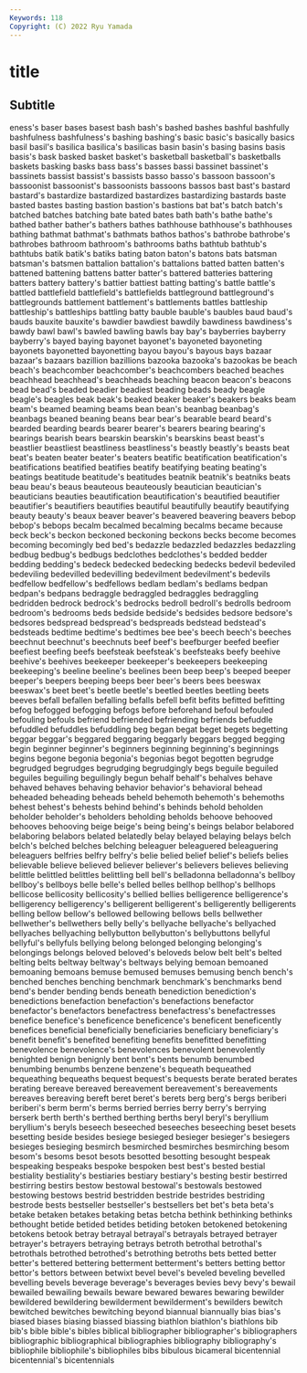 ```yaml
---
Keywords: 118
Copyright: (C) 2022 Ryu Yamada
---
```



# title

## Subtitle
eness's baser bases basest
bash bash's bashed bashes bashful bashfully bashfulness bashfulness's bashing bashing's
basic basic's basically basics basil basil's basilica basilica's basilicas basin
basin's basing basins basis basis's bask basked basket basket's basketball
basketball's basketballs baskets basking basks bass bass's basses bassi bassinet
bassinet's bassinets bassist bassist's bassists basso basso's bassoon bassoon's bassoonist
bassoonist's bassoonists bassoons bassos bast bast's bastard bastard's bastardize bastardized
bastardizes bastardizing bastards baste basted bastes basting bastion bastion's bastions
bat bat's batch batch's batched batches batching bate bated bates
bath bath's bathe bathe's bathed bather bather's bathers bathes bathhouse
bathhouse's bathhouses bathing bathmat bathmat's bathmats bathos bathos's bathrobe bathrobe's
bathrobes bathroom bathroom's bathrooms baths bathtub bathtub's bathtubs batik batik's
batiks bating baton baton's batons bats batsman batsman's batsmen battalion
battalion's battalions batted batten batten's battened battening battens batter batter's
battered batteries battering batters battery battery's battier battiest batting batting's
battle battle's battled battlefield battlefield's battlefields battleground battleground's battlegrounds battlement
battlement's battlements battles battleship battleship's battleships battling batty bauble bauble's
baubles baud baud's bauds bauxite bauxite's bawdier bawdiest bawdily bawdiness
bawdiness's bawdy bawl bawl's bawled bawling bawls bay bay's bayberries
bayberry bayberry's bayed baying bayonet bayonet's bayoneted bayoneting bayonets bayonetted
bayonetting bayou bayou's bayous bays bazaar bazaar's bazaars bazillion bazillions
bazooka bazooka's bazookas be beach beach's beachcomber beachcomber's beachcombers beached
beaches beachhead beachhead's beachheads beaching beacon beacon's beacons bead bead's
beaded beadier beadiest beading beads beady beagle beagle's beagles beak
beak's beaked beaker beaker's beakers beaks beam beam's beamed beaming
beams bean bean's beanbag beanbag's beanbags beaned beaning beans bear
bear's bearable beard beard's bearded bearding beards bearer bearer's bearers
bearing bearing's bearings bearish bears bearskin bearskin's bearskins beast beast's
beastlier beastliest beastliness beastliness's beastly beastly's beasts beat beat's beaten
beater beater's beaters beatific beatification beatification's beatifications beatified beatifies beatify
beatifying beating beating's beatings beatitude beatitude's beatitudes beatnik beatnik's beatniks
beats beau beau's beaus beauteous beauteously beautician beautician's beauticians beauties
beautification beautification's beautified beautifier beautifier's beautifiers beautifies beautiful beautifully beautify
beautifying beauty beauty's beaux beaver beaver's beavered beavering beavers bebop
bebop's bebops becalm becalmed becalming becalms became because beck beck's
beckon beckoned beckoning beckons becks become becomes becoming becomingly bed
bed's bedazzle bedazzled bedazzles bedazzling bedbug bedbug's bedbugs bedclothes bedclothes's
bedded bedder bedding bedding's bedeck bedecked bedecking bedecks bedevil bedeviled
bedeviling bedevilled bedevilling bedevilment bedevilment's bedevils bedfellow bedfellow's bedfellows bedlam
bedlam's bedlams bedpan bedpan's bedpans bedraggle bedraggled bedraggles bedraggling bedridden
bedrock bedrock's bedrocks bedroll bedroll's bedrolls bedroom bedroom's bedrooms beds
bedside bedside's bedsides bedsore bedsore's bedsores bedspread bedspread's bedspreads bedstead
bedstead's bedsteads bedtime bedtime's bedtimes bee bee's beech beech's beeches
beechnut beechnut's beechnuts beef beef's beefburger beefed beefier beefiest beefing
beefs beefsteak beefsteak's beefsteaks beefy beehive beehive's beehives beekeeper beekeeper's
beekeepers beekeeping beekeeping's beeline beeline's beelines been beep beep's beeped
beeper beeper's beepers beeping beeps beer beer's beers bees beeswax
beeswax's beet beet's beetle beetle's beetled beetles beetling beets beeves
befall befallen befalling befalls befell befit befits befitted befitting befog
befogged befogging befogs before beforehand befoul befouled befouling befouls befriend
befriended befriending befriends befuddle befuddled befuddles befuddling beg began begat
beget begets begetting beggar beggar's beggared beggaring beggarly beggars begged
begging begin beginner beginner's beginners beginning beginning's beginnings begins begone
begonia begonia's begonias begot begotten begrudge begrudged begrudges begrudging begrudgingly
begs beguile beguiled beguiles beguiling beguilingly begun behalf behalf's behalves
behave behaved behaves behaving behavior behavior's behavioral behead beheaded beheading
beheads beheld behemoth behemoth's behemoths behest behest's behests behind behind's
behinds behold beholden beholder beholder's beholders beholding beholds behoove behooved
behooves behooving beige beige's being being's beings belabor belabored belaboring
belabors belated belatedly belay belayed belaying belays belch belch's belched
belches belching beleaguer beleaguered beleaguering beleaguers belfries belfry belfry's belie
belied belief belief's beliefs belies believable believe believed believer believer's
believers believes believing belittle belittled belittles belittling bell bell's belladonna
belladonna's bellboy bellboy's bellboys belle belle's belled belles bellhop bellhop's
bellhops bellicose bellicosity bellicosity's bellied bellies belligerence belligerence's belligerency belligerency's
belligerent belligerent's belligerently belligerents belling bellow bellow's bellowed bellowing bellows
bells bellwether bellwether's bellwethers belly belly's bellyache bellyache's bellyached bellyaches
bellyaching bellybutton bellybutton's bellybuttons bellyful bellyful's bellyfuls bellying belong belonged
belonging belonging's belongings belongs beloved beloved's beloveds below belt belt's
belted belting belts beltway beltway's beltways belying bemoan bemoaned bemoaning
bemoans bemuse bemused bemuses bemusing bench bench's benched benches benching
benchmark benchmark's benchmarks bend bend's bender bending bends beneath benediction
benediction's benedictions benefaction benefaction's benefactions benefactor benefactor's benefactors benefactress benefactress's
benefactresses benefice benefice's beneficence beneficence's beneficent beneficently benefices beneficial beneficially
beneficiaries beneficiary beneficiary's benefit benefit's benefited benefiting benefits benefitted benefitting
benevolence benevolence's benevolences benevolent benevolently benighted benign benignly bent bent's
bents benumb benumbed benumbing benumbs benzene benzene's bequeath bequeathed bequeathing
bequeaths bequest bequest's bequests berate berated berates berating bereave bereaved
bereavement bereavement's bereavements bereaves bereaving bereft beret beret's berets berg
berg's bergs beriberi beriberi's berm berm's berms berried berries berry
berry's berrying berserk berth berth's berthed berthing berths beryl beryl's
beryllium beryllium's beryls beseech beseeched beseeches beseeching beset besets besetting
beside besides besiege besieged besieger besieger's besiegers besieges besieging besmirch
besmirched besmirches besmirching besom besom's besoms besot besots besotted besotting
besought bespeak bespeaking bespeaks bespoke bespoken best best's bested bestial
bestiality bestiality's bestiaries bestiary bestiary's besting bestir bestirred bestirring bestirs
bestow bestowal bestowal's bestowals bestowed bestowing bestows bestrid bestridden bestride
bestrides bestriding bestrode bests bestseller bestseller's bestsellers bet bet's beta
beta's betake betaken betakes betaking betas betcha bethink bethinking bethinks
bethought betide betided betides betiding betoken betokened betokening betokens betook
betray betrayal betrayal's betrayals betrayed betrayer betrayer's betrayers betraying betrays
betroth betrothal betrothal's betrothals betrothed betrothed's betrothing betroths bets betted
better better's bettered bettering betterment betterment's betters betting bettor bettor's
bettors between betwixt bevel bevel's beveled beveling bevelled bevelling bevels
beverage beverage's beverages bevies bevy bevy's bewail bewailed bewailing bewails
beware bewared bewares bewaring bewilder bewildered bewildering bewilderment bewilderment's bewilders
bewitch bewitched bewitches bewitching beyond biannual biannually bias bias's biased
biases biasing biassed biassing biathlon biathlon's biathlons bib bib's bible
bible's bibles biblical bibliographer bibliographer's bibliographers bibliographic bibliographical bibliographies bibliography
bibliography's bibliophile bibliophile's bibliophiles bibs bibulous bicameral bicentennial bicentennial's bicentennials
